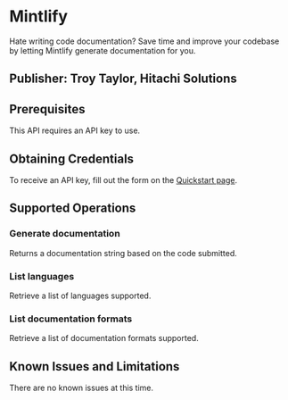 # Mintlify
Hate writing code documentation? Save time and improve your codebase by letting Mintlify generate documentation for you.

## Publisher: Troy Taylor, Hitachi Solutions

## Prerequisites
This API requires an API key to use.

## Obtaining Credentials
To receive an API key, fill out the form on the [Quickstart page](https://docs.mintlify.com/reference/start).

## Supported Operations
### Generate documentation
Returns a documentation string based on the code submitted.
### List languages
Retrieve a list of languages supported.
### List documentation formats
Retrieve a list of documentation formats supported.

## Known Issues and Limitations
There are no known issues at this time.
